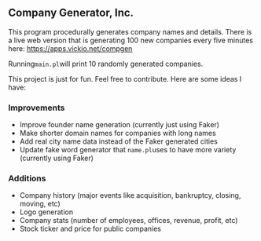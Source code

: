## Company Generator, Inc.

This program procedurally generates company names and details. There is a live web version that is generating 100 new companies every five minutes here: https://apps.vickio.net/compgen

Running`main.pl`will print 10 randomly generated companies.

This project is just for fun. Feel free to contribute. Here are some ideas I have:

### Improvements

* Improve founder name generation (currently just using Faker)
* Make shorter domain names for companies with long names
* Add real city name data instead of the Faker generated cities
* Update fake word generator that `name.pl`uses to have more variety (currently using Faker)

### Additions

* Company history (major events like acquisition, bankruptcy, closing, moving, etc)
* Logo generation
* Company stats (number of employees, offices, revenue, profit, etc)
* Stock ticker and price for public companies
